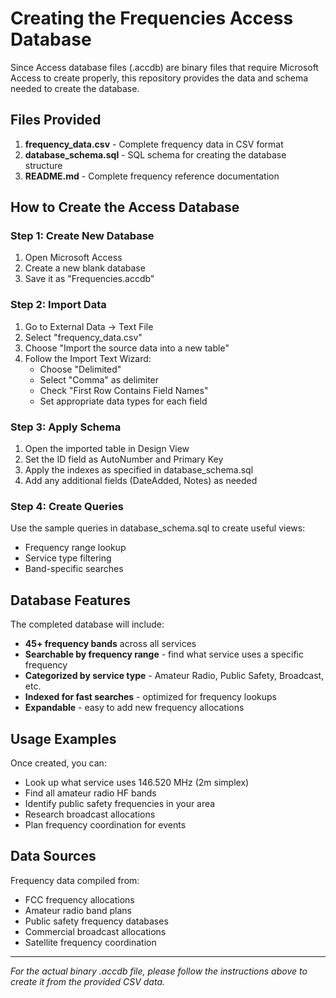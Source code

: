 # Creating the Frequencies Access Database

Since Access database files (.accdb) are binary files that require Microsoft Access to create properly, this repository provides the data and schema needed to create the database.

## Files Provided

1. **frequency_data.csv** - Complete frequency data in CSV format
2. **database_schema.sql** - SQL schema for creating the database structure
3. **README.md** - Complete frequency reference documentation

## How to Create the Access Database

### Step 1: Create New Database
1. Open Microsoft Access
2. Create a new blank database
3. Save it as "Frequencies.accdb"

### Step 2: Import Data
1. Go to External Data → Text File
2. Select "frequency_data.csv"
3. Choose "Import the source data into a new table"
4. Follow the Import Text Wizard:
   - Choose "Delimited"
   - Select "Comma" as delimiter
   - Check "First Row Contains Field Names"
   - Set appropriate data types for each field

### Step 3: Apply Schema
1. Open the imported table in Design View
2. Set the ID field as AutoNumber and Primary Key
3. Apply the indexes as specified in database_schema.sql
4. Add any additional fields (DateAdded, Notes) as needed

### Step 4: Create Queries
Use the sample queries in database_schema.sql to create useful views:
- Frequency range lookup
- Service type filtering
- Band-specific searches

## Database Features

The completed database will include:
- **45+ frequency bands** across all services
- **Searchable by frequency range** - find what service uses a specific frequency
- **Categorized by service type** - Amateur Radio, Public Safety, Broadcast, etc.
- **Indexed for fast searches** - optimized for frequency lookups
- **Expandable** - easy to add new frequency allocations

## Usage Examples

Once created, you can:
- Look up what service uses 146.520 MHz (2m simplex)
- Find all amateur radio HF bands
- Identify public safety frequencies in your area
- Research broadcast allocations
- Plan frequency coordination for events

## Data Sources

Frequency data compiled from:
- FCC frequency allocations
- Amateur radio band plans
- Public safety frequency databases
- Commercial broadcast allocations
- Satellite frequency coordination

---

*For the actual binary .accdb file, please follow the instructions above to create it from the provided CSV data.*